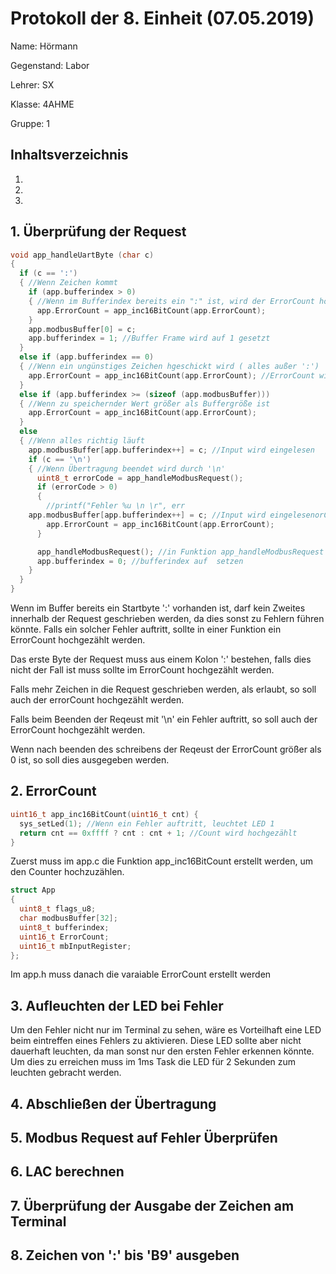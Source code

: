 

 # Protokoll der 8. Einheit (07.05.2019)
  Name: Hörmann
  
  Gegenstand: Labor
  
  Lehrer: SX
  
  Klasse: 4AHME
  
  Gruppe: 1
  ## Inhaltsverzeichnis

 1.
 2.  
 3. 
 
 
## 1. Überprüfung der Request
````C
void app_handleUartByte (char c)
{
  if (c == ':')
  { //Wenn Zeichen kommt
    if (app.bufferindex > 0)
    { //Wenn im Bufferindex bereits ein ":" ist, wird der ErrorCount hochgezählt
      app.ErrorCount = app_inc16BitCount(app.ErrorCount);
    }
    app.modbusBuffer[0] = c;
    app.bufferindex = 1; //Buffer Frame wird auf 1 gesetzt
  }
  else if (app.bufferindex == 0)
  { //Wenn ein ungünstiges Zeichen hgeschickt wird ( alles außer ':')
    app.ErrorCount = app_inc16BitCount(app.ErrorCount); //ErrorCount wird erhöht / LED in funktion wird gesetzt
  }
  else if (app.bufferindex >= (sizeof (app.modbusBuffer)))
  { //Wenn zu speichernder Wert größer als Buffergröße ist
    app.ErrorCount = app_inc16BitCount(app.ErrorCount);
  }
  else
  { //Wenn alles richtig läuft
    app.modbusBuffer[app.bufferindex++] = c; //Input wird eingelesen
    if (c == '\n')
    { //Wenn Übertragung beendet wird durch '\n'
      uint8_t errorCode = app_handleModbusRequest();
      if (errorCode > 0)
      {
        //printf("Fehler %u \n \r", err
    app.modbusBuffer[app.bufferindex++] = c; //Input wird eingelesenorCode);
        app.ErrorCount = app_inc16BitCount(app.ErrorCount);
      }

      app_handleModbusRequest(); //in Funktion app_handleModbusRequest springen
      app.bufferindex = 0; //bufferindex auf  setzen
    }
  }
}
````

Wenn im Buffer bereits ein Startbyte ':' vorhanden ist, darf kein Zweites innerhalb der Request geschrieben werden, da dies sonst zu Fehlern führen könnte. Falls ein solcher Fehler auftritt, sollte in einer Funktion ein ErrorCount hochgezählt werden. 

 Das erste Byte der Request muss aus einem Kolon ':' bestehen, falls dies nicht der Fall ist muss sollte im ErrorCount hochgezählt werden. 
 
Falls mehr Zeichen in die Request geschrieben werden, als erlaubt, so soll auch der errorCount hochgezählt werden. 

Falls beim Beenden der Reqeust mit '\n' ein Fehler auftritt, so soll auch der ErrorCount hochgezählt werden. 

Wenn nach beenden des schreibens der Reqeust der ErrorCount größer als 0 ist, so soll dies ausgegeben werden.

## 2.  ErrorCount

````C
uint16_t app_inc16BitCount(uint16_t cnt) {
  sys_setLed(1); //Wenn ein Fehler auftritt, leuchtet LED 1
  return cnt == 0xffff ? cnt : cnt + 1; //Count wird hochgezählt
}
````

Zuerst muss im app.c die Funktion app_inc16BitCount erstellt werden, um den Counter hochzuzählen.

````C
struct App
{
  uint8_t flags_u8;
  char modbusBuffer[32];
  uint8_t bufferindex;
  uint16_t ErrorCount;
  uint16_t mbInputRegister;
};
````

Im app.h muss danach die varaiable ErrorCount erstellt werden

## 3. Aufleuchten der LED bei Fehler 
Um den Fehler nicht nur im Terminal zu sehen, wäre es Vorteilhaft eine LED beim eintreffen eines Fehlers zu aktivieren. Diese LED sollte aber nicht dauerhaft leuchten, da man sonst nur den ersten Fehler erkennen könnte. Um dies zu erreichen muss im 1ms Task die LED für 2 Sekunden zum leuchten gebracht werden.


## 4. Abschließen der Übertragung 

## 5. Modbus Request auf Fehler Überprüfen

## 6. LAC berechnen

## 7. Überprüfung der Ausgabe der Zeichen am Terminal

## 8. Zeichen von ':' bis 'B9' ausgeben


